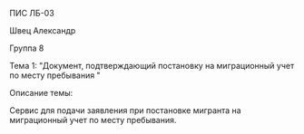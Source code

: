 ПИС ЛБ-03

Швец Александр

Группа 8

Тема 1: "Документ, подтверждающий постановку на миграционный учет по месту пребывания "

Описание темы:

Сервис для подачи заявления при постановке мигранта на миграционный учет по месту пребывания.
